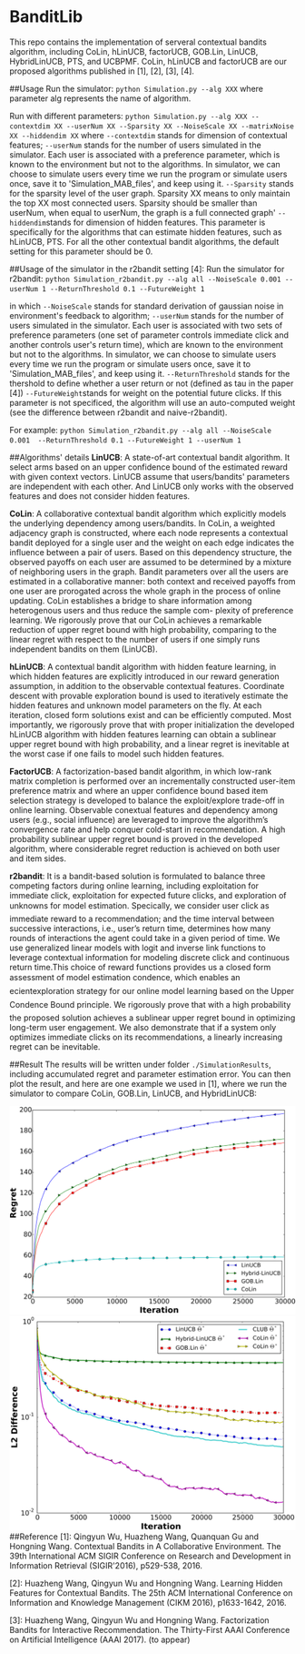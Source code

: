# BanditLib
This repo contains the implementation of serveral contextual bandits algorithm, including CoLin, hLinUCB, factorUCB, GOB.Lin, LinUCB, HybridLinUCB, PTS, and UCBPMF. CoLin, hLinUCB and factorUCB are our proposed algorithms published in [1], [2], [3], [4].

##Usage
Run the simulator: `python Simulation.py --alg XXX` where parameter alg represents the name of algorithm. 

Run with different parameters: `python Simulation.py --alg XXX --contextdim XX --userNum XX --Sparsity XX --NoiseScale XX --matrixNoise  XX --hiddendim XX` 
where 
`--contextdim` stands for dimension of contextual features;
`--userNum` stands for the number of users simulated in the simulator. Each user is associated with a preference parameter, which is known to the environment but not to the algorithms. In simulator, we can choose to simulate users every time we run the program or simulate users once, save it to 'Simulation_MAB_files', and keep using it.
`--Sparsity` stands for the sparsity level of the user graph. Sparsity XX means to only maintain the top XX most connected users. Sparsity should be smaller than userNum, when equal to userNum, the graph is a full connected graph'
`--hiddendim`stands for dimension of hidden features. This parameter is specifically for the algorithms that can estimate hidden features, such as hLinUCB, PTS. For all the other contextual bandit algorithms, the default setting for this parameter should be 0.

##Usage of the simulator in the r2bandit setting [4]:
Run the simulator for r2bandit: `python Simulation_r2bandit.py --alg all --NoiseScale 0.001 --userNum 1 --ReturnThreshold 0.1 --FutureWeight 1 `

in which
`--NoiseScale` stands for standard derivation of gaussian noise in environment's feedback to algorithm;
`--userNum` stands for the number of users simulated in the simulator. Each user is associated with two sets of preference parameters (one set of parameter controls immediate click and another controls user's return time), which are known to the environment but not to the algorithms. In simulator, we can choose to simulate users every time we run the program or simulate users once, save it to 'Simulation_MAB_files', and keep using it.
`--ReturnThreshold` stands for the thershold to define whether a user return or not (defined as tau in the paper [4])
`--FutureWeight`stands for weight on the potential future clicks. If this parameter is not specificed, the algorithm will use an auto-computed weight (see the difference between r2bandit and naive-r2bandit).

For example:
 `python Simulation_r2bandit.py --alg all --NoiseScale 0.001  --ReturnThreshold 0.1 --FutureWeight 1 --userNum 1`

##Algorithms' details
**LinUCB**: A state-of-art contextual bandit algorithm. It select arms based on an upper confidence bound of the estimated reward with given context vectors. LinUCB assume that users/bandits' parameters are independent with each other. And LinUCB only works with the observed features and does not consider hidden features.

**CoLin**: A collaborative contextual bandit algorithm which explicitly models the underlying dependency among users/bandits. In CoLin, a weighted adjacency graph is constructed, where each node represents a contextual bandit deployed for a single user and the weight on each edge indicates the influence between a pair of users. Based on this dependency structure, the observed payoffs on each user are assumed to be determined by a mixture of neighboring users in the graph. Bandit parameters over all the users are estimated in a collaborative manner: both context and received payoffs from one user are prorogated across the whole graph in the process of online updating. CoLin establishes a bridge to share information among heterogenous users and thus reduce the sample com- plexity of preference learning. We rigorously prove that our CoLin achieves a remarkable reduction of upper regret bound with high probability, comparing to the linear regret with respect to the number of users if one simply runs independent bandits on them (LinUCB). 

**hLinUCB**: A contextual bandit algorithm with hidden feature learning, in which hidden features are explicitly introduced in our reward generation assumption, in addition to the observable contextual features. Coordinate descent with provable exploration bound is used to iteratively estimate the hidden features and unknown model parameters on the fly. At each iteration, closed form solutions exist and can be efficiently computed. Most importantly, we rigorously prove that with proper initialization the developed hLinUCB algorithm with hidden features learning can obtain a sublinear upper regret bound with high probability, and a linear regret is inevitable at the worst case if one fails to model such hidden features.

**FactorUCB**: A factorization-based bandit algorithm, in which low-rank matrix completion is performed over an incrementally constructed user-item preference matrix and where an upper confidence bound based item selection strategy is developed to balance the exploit/explore trade-off in online learning. Observable conextual features and dependency among users (e.g., social influence) are leveraged to improve the algorithm’s convergence rate and help conquer cold-start in recommendation. A high probability sublinear upper regret bound is proved in the developed algorithm, where considerable regret reduction is achieved on both user and item sides.

**r2bandit**: It is a bandit-based solution is formulated to balance three competing factors during online learning, including exploitation for immediate click, exploitation for expected
future clicks, and exploration of unknowns for model estimation. Specically, we consider user click as immediate reward to a recommendation; and the time interval between successive interactions, i.e., user’s return time, determines how many rounds of interactions the agent could take in a given period of time.  We use generalized linear models with logit and inverse link functions to leverage contextual information for modeling discrete click and continuous return time.This choice of reward functions provides us a closed form assessment of model estimation condence, which enables an ecientexploration strategy for our online model learning based on the
Upper Condence Bound principle. We rigorously prove that with a high probability the proposed
solution achieves a sublinear upper regret bound in optimizing long-term user engagement. We also demonstrate that if a system only optimizes immediate clicks on its recommendations, a linearly
increasing regret can be inevitable.

##Result
The results will be written under folder `./SimulationResults`, including accumulated regret and parameter estimation error. You can then plot the result, and here are one example we used in [1], where we run the simulator to compare CoLin, GOB.Lin, LinUCB, and HybridLinUCB:

![image](SimulationResults/regret.png "regret")
![image](SimulationResults/ParameterEstimation.png "ParameterEstimation")
##Reference
[1]: Qingyun Wu, Huazheng Wang, Quanquan Gu and Hongning Wang. Contextual Bandits in A Collaborative Environment. The 39th International ACM SIGIR Conference on Research and Development in Information Retrieval (SIGIR'2016), p529-538, 2016.

[2]: Huazheng Wang, Qingyun Wu and Hongning Wang. Learning Hidden Features for Contextual Bandits. The 25th ACM International Conference on Information and Knowledge Management (CIKM 2016), p1633-1642, 2016.

[3]: Huazheng Wang, Qingyun Wu and Hongning Wang. Factorization Bandits for Interactive Recommendation. The Thirty-First AAAI Conference on Artificial Intelligence (AAAI 2017). (to appear)

